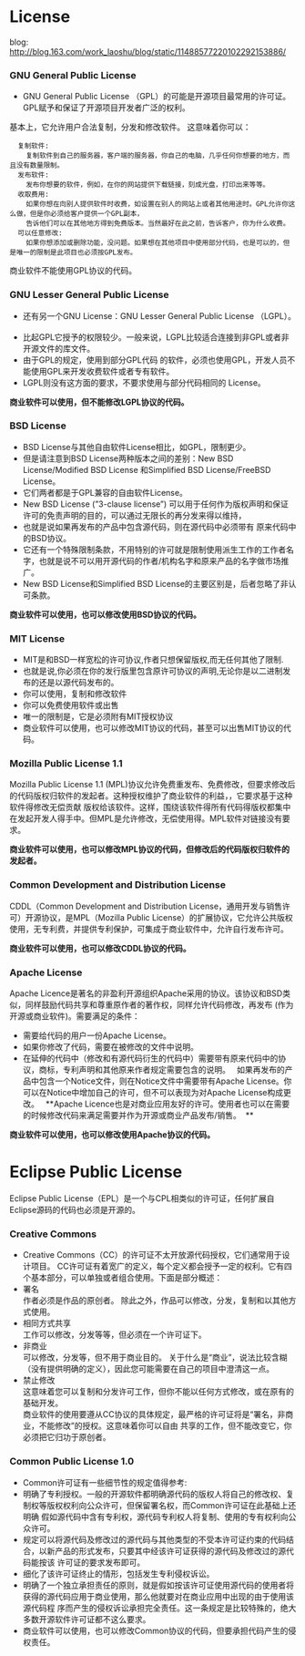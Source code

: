 # License

blog: http://blog.163.com/work_laoshu/blog/static/11488577220102292153886/

### GNU General Public License

- GNU General Public License （GPL）的可能是开源项目最常用的许可证。GPL赋予和保证了开源项目开发者广泛的权利。

基本上，它允许用户合法复制，分发和修改软件。 这意味着你可以：
```
  复制软件:
    复制软件到自己的服务器，客户端的服务器，你自己的电脑，几乎任何你想要的地方，而且没有数量限制。
  发布软件:
    发布你想要的软件，例如，在你的网站提供下载链接，刻成光盘，打印出来等等。
  收取费用:
    如果你想在向别人提供软件时收费，如设置在别人的网站上或者其他用途时。GPL允许你这么做，但是你必须给客户提供一个GPL副本，
    告诉他们可以在其他地方得到免费版本。当然最好在此之前，告诉客户，你为什么收费。
  可以任意修改:
    如果你想添加或删除功能，没问题。如果想在其他项目中使用部分代码，也是可以的，但是唯一的限制是此项目也必须按GPL发布。
```
商业软件不能使用GPL协议的代码。

### GNU Lesser General Public License

- 还有另一个GNU License：GNU Lesser General Public License （LGPL）。   
- 比起GPL它授予的权限较少。一般来说，LGPL比较适合连接到非GPL或者非开源文件的库文件。   
- 由于GPL的规定，使用到部分GPL代码 的软件，必须也使用GPL，开发人员不能使用GPL来开发收费软件或者专有软件。  
- LGPL则没有这方面的要求，不要求使用与部分代码相同的 License。   
 
**商业软件可以使用，但不能修改LGPL协议的代码。**

### BSD License

- BSD License与其他自由软件License相比，如GPL，限制更少。  
- 但是请注意到BSD License两种版本之间的差别：New BSD License/Modified BSD License 和Simplified BSD License/FreeBSD License。  
- 它们两者都是于GPL兼容的自由软件License。  
- New BSD License (”3-clause license”) 可以用于任何作为版权声明和保证许可的免责声明的目的，可以通过无限长的再分发来得以维持，  
- 也就是说如果再发布的产品中包含源代码，则在源代码中必须带有 原来代码中的BSD协议。  
- 它还有一个特殊限制条款，不用特别的许可就是限制使用派生工作的工作者名字，也就是说不可以用开源代码的作者/机构名字和原来产品的名字做市场推广。  
- New BSD License和Simplified BSD License的主要区别是，后者忽略了非认可条款。  
 
**商业软件可以使用，也可以修改使用BSD协议的代码。**

### MIT License

- MIT是和BSD一样宽松的许可协议,作者只想保留版权,而无任何其他了限制. 
- 也就是说,你必须在你的发行版里包含原许可协议的声明,无论你是以二进制发布的还是以源代码发布的。  
- 你可以使用，复制和修改软件  
- 你可以免费使用软件或出售  
- 唯一的限制是，它是必须附有MIT授权协议  
- 商业软件可以使用，也可以修改MIT协议的代码，甚至可以出售MIT协议的代码。  

### Mozilla Public License 1.1

Mozilla Public License 1.1 (MPL)协议允许免费重发布、免费修改，但要求修改后的代码版权归软件的发起者。这种授权维护了商业软件的利益，，它要求基于这种软件得修改无偿贡献 版权给该软件。这样，围绕该软件得所有代码得版权都集中在发起开发人得手中。但MPL是允许修改，无偿使用得。MPL软件对链接没有要求。
 
**商业软件可以使用，也可以修改MPL协议的代码，但修改后的代码版权归软件的发起者。**
 
### Common Development and Distribution License

CDDL（Common Development and Distribution License，通用开发与销售许可）开源协议，是MPL（Mozilla Public License）的扩展协议，它允许公共版权使用，无专利费，并提供专利保护，可集成于商业软件中，允许自行发布许可。
 
**商业软件可以使用，也可以修改CDDL协议的代码。**
 
### Apache License

Apache Licence是著名的非盈利开源组织Apache采用的协议。该协议和BSD类似，同样鼓励代码共享和尊重原作者的著作权，同样允许代码修改，再发布 (作为开源或商业软件)。需要满足的条件：  
- 需要给代码的用户一份Apache License。  
- 如果你修改了代码，需要在被修改的文件中说明。  
- 在延伸的代码中（修改和有源代码衍生的代码中）需要带有原来代码中的协议，商标，专利声明和其他原来作者规定需要包含的说明。  
如果再发布的产品中包含一个Notice文件，则在Notice文件中需要带有Apache License。你可以在Notice中增加自己的许可，但不可以表现为对Apache License构成更改。  
**Apache Licence也是对商业应用友好的许可。使用者也可以在需要的时候修改代码来满足需要并作为开源或商业产品发布/销售。  **
 
**商业软件可以使用，也可以修改使用Apache协议的代码。**
 
# Eclipse Public License

Eclipse Public License（EPL）是一个与CPL相类似的许可证，任何扩展自Eclipse源码的代码也必须是开源的。
 
### Creative Commons

- Creative Commons（CC）的许可证不太开放源代码授权，它们通常用于设计项目。 CC许可证有着宽广的定义，每个定义都会授予一定的权利。它有四个基本部分，可以单独或者组合使用。下面是部分概述：  
- 署名  
作者必须是作品的原创者。 除此之外，作品可以修改，分发，复制和以其他方式使用。  
- 相同方式共享  
工作可以修改，分发等等，但必须在一个许可证下。  
- 非商业  
可以修改，分发等，但不用于商业目的。 关于什么是“商业”，说法比较含糊（没有提供明确的定义），因此您可能需要在自己的项目中澄清这一点。  
- 禁止修改  
这意味着您可以复制和分发许可工作，但你不能以任何方式修改，或在原有的基础开发。   
商业软件的使用要遵从CC协议的具体规定，最严格的许可证将是“署名，非商业，不能修改”的授权。这意味着你可以自由 共享的工作，但不能改变它，你必须把它归功于原创者。
 
### Common Public License 1.0

- Common许可证有一些细节性的规定值得参考:  
- 明确了专利授权。一般的开源软件都明确源代码的版权人将自己的修改权、复制权等版权权利向公众许可，但保留署名权，而Common许可证在此基础上还明确 假如源代码中含有专利权，源代码专利权人将复制、使用的专有权利向公众许可。  
- 规定可以将源代码及修改过的源代码与其他类型的不受本许可证约束的代码结合，以新产品的形式发布，只要其中经该许可证获得的源代码及修改过的源代码能按该 许可证的要求发布即可。  
- 细化了该许可证终止的情形，包括发生专利侵权诉讼。  
- 明确了一个独立承担责任的原则，就是假如按该许可证使用源代码的使用者将获得的源代码应用于商业使用，那么他就要对在商业应用中出现的由于使用该源代码程 序而产生的侵权诉讼承担完全责任。这一条规定是比较特殊的，绝大多数开源软件许可证都不这么要求。  
- 商业软件可以使用，也可以修改Common协议的代码，但要承担代码产生的侵权责任。  
